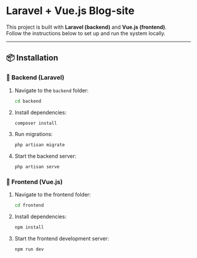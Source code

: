# Laravel + Vue.js Blog-site

This project is built with **Laravel (backend)** and **Vue.js (frontend)**.  
Follow the instructions below to set up and run the system locally.

---

## 📦 Installation

### 🔹 Backend (Laravel)
1. Navigate to the `backend` folder:
   ```bash
   cd backend
   
2. Install dependencies:
   ```bash
   composer install
   
3. Run migrations:
   ```bash
   php artisan migrate

5. Start the backend server:
   ```bash
   php artisan serve

### 🔹 Frontend (Vue.js)

1. Navigate to the frontend folder:
   ```bash
   cd frontend

2. Install dependencies:
   ```bash
   npm install
   
3. Start the frontend development server:
   ```bash
   npm run dev
